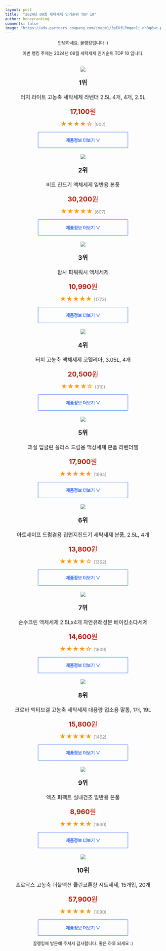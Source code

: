 ```yaml
---
layout: post
title:  "2024년 09월 세탁세제 인기순위 TOP 10"
author: honeyranking
comments: false
image: "https://ads-partners.coupang.com/image1/3pEOfLPmqan1j_oh3g8wc-piE6xIqUyhvHL8ftbKyt5tVUYycANoWRawLozJ1yMkQM9OgQCDntBrmDC7SikXeiYKsdfJUjM-GGHf3Hck2BPzBhXxkC_Q5aSQKsHB7PCiIqP8M-tRK89XWm2eE8CxX91znPuyR7lWWdWWxUtTBpAANtNeItTK0IDEnRtBd4lMM3Oxt6wIsHLh7b_1LhToto_x5JdtT519RipVtQYR_w9jM27IoUrTMcFiNmPAFT1g1a75nbw-HMkxb-fZHXq1-zjpFKsGTf4EKfQdSoQnbRH8GMleKMIWheOMHArq-g=="
---
```

<p style="text-align: center;">안녕하세요. 꿀랭킹입니다 :)</p>
<p style="text-align: center;">이번 랭킹 주제는 2024년 09월 세탁세제 인기순위 TOP 10 입니다.</p><center><img src="https://ads-partners.coupang.com/image1/3pEOfLPmqan1j_oh3g8wc-piE6xIqUyhvHL8ftbKyt5tVUYycANoWRawLozJ1yMkQM9OgQCDntBrmDC7SikXeiYKsdfJUjM-GGHf3Hck2BPzBhXxkC_Q5aSQKsHB7PCiIqP8M-tRK89XWm2eE8CxX91znPuyR7lWWdWWxUtTBpAANtNeItTK0IDEnRtBd4lMM3Oxt6wIsHLh7b_1LhToto_x5JdtT519RipVtQYR_w9jM27IoUrTMcFiNmPAFT1g1a75nbw-HMkxb-fZHXq1-zjpFKsGTf4EKfQdSoQnbRH8GMleKMIWheOMHArq-g==" style="margin-top:20px" /></center><p style="text-align: center; font-size: 20px"><b>1위</b></p><p style="text-align: center; font-size: 17px">터치 라이트 고농축 세탁세제 라벤더 2.5L 4개, 4개, 2.5L</p><p style="text-align: center;"><span style="color: #b61800; font-size: 22px;"><b>17,100</b>원</span></p><p style="text-align: center;"><span style="color: #ff9600; font-size: 20px;">★★★★☆ </span><span style="color: #878787;">(902)</span></p><center><a href="https://link.coupang.com/re/AFFSDP?lptag=AF3899140&subid=honeyrank&pageKey=8034891009&itemId=22477528669&vendorItemId=89441348678&traceid=V0-153-121e2f110e3c8484&clickBeacon=cda57c10-7bbb-11ef-8c60-0123fe815e38%7E3&requestid=20240926130001079325135559&token=31850C%7CMIXED"><div style="font-size: 14px; display: inline-block; padding: 15px 90px; color: #346aff; border-radius: 2px; border: 1px solid #346aff; cursor: pointer;"><b>제품정보 더보기 &or;</b></div></a></center><center><img src="https://ads-partners.coupang.com/image1/zK60RbGG7nwY5Ol2zMtZJKX_404D_8dDmK6y0Latn_GedPyKI2UcEUfe91VtjfJ8SkAz7gJ5vkH_7sJYO8b3ZMPCYmDG387QfiF5Uz6C6_mtqJgA6Bbvpx6qAv1S2D27qmN79xC5QXM_yVyzTuWOqPAh_ygFvE60-a_-yQZaKG-5vgvzuSd3vQzq9XnGZenMHLSJkPWNZyE6Nra6eeRyIg7K2CCuwcxsAM1K6kwIL3TzVeY-Djn4Ofs1GQC_ymvRPe1A7g9Pp9fNgOx1UlTv6A1TUlpBNUHRvPk=" style="margin-top:20px" /></center><p style="text-align: center; font-size: 20px"><b>2위</b></p><p style="text-align: center; font-size: 17px">비트 진드기 액체세제 일반용 본품</p><p style="text-align: center;"><span style="color: #b61800; font-size: 22px;"><b>30,200</b>원</span></p><p style="text-align: center;"><span style="color: #ff9600; font-size: 20px;">★★★★★ </span><span style="color: #878787;">(607)</span></p><center><a href="https://link.coupang.com/re/AFFSDP?lptag=AF3899140&subid=honeyrank&pageKey=990781&itemId=17746812132&vendorItemId=85006374800&traceid=V0-153-470f8a6fddc048cb&requestid=20240926130001079325135559&token=31850C%7CMIXED"><div style="font-size: 14px; display: inline-block; padding: 15px 90px; color: #346aff; border-radius: 2px; border: 1px solid #346aff; cursor: pointer;"><b>제품정보 더보기 &or;</b></div></a></center><center><img src="https://ads-partners.coupang.com/image1/KhZaDfRBy8xXicEPKj5YTsg-Sng1X__ntAp2B2zCPqy-KA3tt8uYo-LWAfIa5uyioHrXHH479G10nXFNr7SgYW2XM_hPRXBrWjr84B7c4_xJ9hCJaQ4rcKM1qc12YsLE4DSd4jGlvKCEsqnlv-flaSbW8pr7TqPFvjbfWFJYyvUQybTkrOQdUGPHHjbE1XSe3gJiCQO4CXNhLFlaZ6Vr72_8sPh0Iad16yYxPM9uO6ie1p2zbE2e661om4IWwicbLXdoaAAaRGJPruPnUMWkv8JnDdVdjjO05vw=" style="margin-top:20px" /></center><p style="text-align: center; font-size: 20px"><b>3위</b></p><p style="text-align: center; font-size: 17px">탐사 파워워시 액체세제</p><p style="text-align: center;"><span style="color: #b61800; font-size: 22px;"><b>10,990</b>원</span></p><p style="text-align: center;"><span style="color: #ff9600; font-size: 20px;">★★★★★ </span><span style="color: #878787;">(1773)</span></p><center><a href="https://link.coupang.com/re/AFFSDP?lptag=AF3899140&subid=honeyrank&pageKey=305732568&itemId=963650372&vendorItemId=5366789544&traceid=V0-153-19cbcea9a24da303&requestid=20240926130001079325135559&token=31850C%7CMIXED"><div style="font-size: 14px; display: inline-block; padding: 15px 90px; color: #346aff; border-radius: 2px; border: 1px solid #346aff; cursor: pointer;"><b>제품정보 더보기 &or;</b></div></a></center><center><img src="https://ads-partners.coupang.com/image1/RIeXjTCA9kfLcXXLRF5WmzDJhomZeswVe_MYhMaZznfL6MBIt7bXSOXIyc5enchtO8PFPrHOzgTJ-9E6J7wsKCQM8krfqOowXJTw10QSZm7_4uxKPNEEN8duEKu80NgWCTWYTjfbIcTu-uBLeDJzuf9xpWMYXlmPE3ICHhJhu5h8Q-E2RA-702VKnvCXqP01hGlndZ1uYNS-0biKD_Wk0rW1jGsdoAn4XN0ADDddNdK1Bc0tPT5vd9KFe6mq6_2XLbCzNItJU-eHTbvG4ZXlrrebyqPsCUoj2Xg2ng9dCFLySMzIiSPnhMV_DwKjn6a9" style="margin-top:20px" /></center><p style="text-align: center; font-size: 20px"><b>4위</b></p><p style="text-align: center; font-size: 17px">터치 고농축 액체세제 코델리아, 3.05L, 4개</p><p style="text-align: center;"><span style="color: #b61800; font-size: 22px;"><b>20,500</b>원</span></p><p style="text-align: center;"><span style="color: #ff9600; font-size: 20px;">★★★★☆ </span><span style="color: #878787;">(310)</span></p><center><a href="https://link.coupang.com/re/AFFSDP?lptag=AF3899140&subid=honeyrank&pageKey=7206437724&itemId=18225908031&vendorItemId=85155981677&traceid=V0-153-c6da36cfda9fb33a&clickBeacon=cda57c10-7bbb-11ef-af26-5017a1644542%7E3&requestid=20240926130001079325135559&token=31850C%7CMIXED"><div style="font-size: 14px; display: inline-block; padding: 15px 90px; color: #346aff; border-radius: 2px; border: 1px solid #346aff; cursor: pointer;"><b>제품정보 더보기 &or;</b></div></a></center><center><img src="https://ads-partners.coupang.com/image1/8w9nVCResJ6HYZlu808_mjqTF7EsEKfKm6frg9C3bNLCw_X4BMI_iIkGdkI9ajDx-uw9PdCVglB1XmMYOELNgBF4JYzvrunsvmgKmDTaaF_zF10pyVFeO943Hsnkvlsf57QO9ERGSZOmRKXFV6FiorGx39wSdJFOMq0zUkzHBPvpE2FZCpRXdoAmWQ7FuunGSvh8Tzc_PgDk3nvt-r62VtPs31vZ_bq4R_bcxfe_k9JnNmpkOsORC_8W9Y-yPeObBYx1F4dHcR1QEa-3nsUBWus79U5y_DVznM8BKg==" style="margin-top:20px" /></center><p style="text-align: center; font-size: 20px"><b>5위</b></p><p style="text-align: center; font-size: 17px">퍼실 딥클린 플러스 드럼용 액상세제 본품 라벤더젤</p><p style="text-align: center;"><span style="color: #b61800; font-size: 22px;"><b>17,900</b>원</span></p><p style="text-align: center;"><span style="color: #ff9600; font-size: 20px;">★★★★★ </span><span style="color: #878787;">(1694)</span></p><center><a href="https://link.coupang.com/re/AFFSDP?lptag=AF3899140&subid=honeyrank&pageKey=7750883931&itemId=21346128005&vendorItemId=85228767389&traceid=V0-153-8c487853533a1bdf&requestid=20240926130001079325135559&token=31850C%7CMIXED"><div style="font-size: 14px; display: inline-block; padding: 15px 90px; color: #346aff; border-radius: 2px; border: 1px solid #346aff; cursor: pointer;"><b>제품정보 더보기 &or;</b></div></a></center><center><img src="https://ads-partners.coupang.com/image1/VM4cx3f6CgZXXtjMVKCyw3_sKxwTKWWAgfEXMRJsUUZ8NgT3aJUhfU_cxdQRf_dBvDFYH5Ekppyw3NM7obAD2bQRT-ivaNUz97ltA_X_tVj7Vrf-UJIJ-LYeP76_hZwYDR5lXO3aT02e-xYHc9K4-KkzxK-fhaT5FOQYA1JXY_WxnndbuD9vsaaAs6LuKpiqOX4qQzKUE3Domagyqjz_I3l9rYUCCaE2MzNg1sjh6UsftL67RmU3lQjB2IZc83jVx4xM3cSXMKzgp1K8dAK0tjHthkoZWVwZ0-Sr0bw7" style="margin-top:20px" /></center><p style="text-align: center; font-size: 20px"><b>6위</b></p><p style="text-align: center; font-size: 17px">아토세이프 드럼겸용 집먼지진드기 세탁세제 본품, 2.5L, 4개</p><p style="text-align: center;"><span style="color: #b61800; font-size: 22px;"><b>13,800</b>원</span></p><p style="text-align: center;"><span style="color: #ff9600; font-size: 20px;">★★★★☆ </span><span style="color: #878787;">(1362)</span></p><center><a href="https://link.coupang.com/re/AFFSDP?lptag=AF3899140&subid=honeyrank&pageKey=7150103173&itemId=17974108434&vendorItemId=3060758814&traceid=V0-153-c8dea19e4ee365b2&clickBeacon=cda57c10-7bbb-11ef-b938-c08f5ab14720%7E3&requestid=20240926130001079325135559&token=31850C%7CMIXED"><div style="font-size: 14px; display: inline-block; padding: 15px 90px; color: #346aff; border-radius: 2px; border: 1px solid #346aff; cursor: pointer;"><b>제품정보 더보기 &or;</b></div></a></center><center><img src="https://ads-partners.coupang.com/image1/tc_90-WYyWgOKrv2tVZjom62TAmmYwmT2uYYIqal6aofGQgAG40kUyoWAD8LQkBWo1caDGDCJ9O123d3kLPDhTyHIRehOe5ZsqZDghDmXlX7C2YO1VWlsFDVwXguj9F-knl4ncOXfoXAFC3GfNUPTRv52x0Mqn0SnGee8Si-Rs5TqLvDYhX1NsGJwoqS6HNY1iTCxXyW4sEhKMIDmjUwYWYYx-J7JvHHCwvhmjPXSKXqTqR-TbFfJKxWDceByI0gemxOhkFQAEeh6stxS-WREjJva7uZ_kt6Gvv-TbL4eYydeIlGAXS1kzs=" style="margin-top:20px" /></center><p style="text-align: center; font-size: 20px"><b>7위</b></p><p style="text-align: center; font-size: 17px">순수크린 액체세제 2.5Lx4개 자연유래성분 베이킹소다세제</p><p style="text-align: center;"><span style="color: #b61800; font-size: 22px;"><b>14,600</b>원</span></p><p style="text-align: center;"><span style="color: #ff9600; font-size: 20px;">★★★★☆ </span><span style="color: #878787;">(1609)</span></p><center><a href="https://link.coupang.com/re/AFFSDP?lptag=AF3899140&subid=honeyrank&pageKey=6221950212&itemId=12456476436&vendorItemId=3579607369&traceid=V0-153-af1af28a545931eb&requestid=20240926130001079325135559&token=31850C%7CMIXED"><div style="font-size: 14px; display: inline-block; padding: 15px 90px; color: #346aff; border-radius: 2px; border: 1px solid #346aff; cursor: pointer;"><b>제품정보 더보기 &or;</b></div></a></center><center><img src="https://ads-partners.coupang.com/image1/Z1T6lBWdOOWxf5CXZwNJbT9cQblXbwfkSPHGCPo_ZkSbFRQIGbmnYdyV8o4MXzXk4Ajk3jBAAlaTmp0b-gxzVd-ylvhpIEsP2Nj2PkfrKbcqU-l61o6xBs1AvH2ExZppFowJIjCYdw7O5GSf0TZF5CIj9PeXG2835ZfZkLR_qRGrryhOWNLpuux1Xt2XVEkIo3M_dO5emmwXOv8mMLDwsWeryh4zKQL59BSRbCaRbZBM8tBq7H91Q-4CEJClETh02_tYO08aSotyhE1MunFH7kDm1J_wQ7nTJRCWiS1Nfg8hDFulr4qBjPEKrH1-rg==" style="margin-top:20px" /></center><p style="text-align: center; font-size: 20px"><b>8위</b></p><p style="text-align: center; font-size: 17px">크로바 엑티브겔 고농축 세탁세제 대용량 업소용 말통, 1개, 19L</p><p style="text-align: center;"><span style="color: #b61800; font-size: 22px;"><b>15,800</b>원</span></p><p style="text-align: center;"><span style="color: #ff9600; font-size: 20px;">★★★★★ </span><span style="color: #878787;">(1462)</span></p><center><a href="https://link.coupang.com/re/AFFSDP?lptag=AF3899140&subid=honeyrank&pageKey=7728782745&itemId=20762872673&vendorItemId=87832971075&traceid=V0-153-7452b39a5383281e&clickBeacon=cda57c10-7bbb-11ef-98bd-0147586946f0%7E3&requestid=20240926130001079325135559&token=31850C%7CMIXED"><div style="font-size: 14px; display: inline-block; padding: 15px 90px; color: #346aff; border-radius: 2px; border: 1px solid #346aff; cursor: pointer;"><b>제품정보 더보기 &or;</b></div></a></center><center><img src="https://ads-partners.coupang.com/image1/UNUMSerQRq-aH-SvUH20rm9-3aXbrt-6l8SR7HGRzUh9wHzuf9ymg7O76a9cgZVdV6_EziD-TIlDKCq1UY3oy-RSQemkMveLjAQ9ZqopD9Df3GdNckyTTPylRuv3CzKK6QC9WfH71dhbOsw-d_710wNeDA970U79MSdX6j2Z4m1NVFYO7kh4Ey9GHfU4kLAhNqCRcb5nk8009q8eb7GpxMQjKTxt_fv9qm7c9bk4KrozAeiBH4UcAUGNbU9p1SJTwBvPPeea8cbauCQTGFo_Wm_-6KUMzPsX1qMG" style="margin-top:20px" /></center><p style="text-align: center; font-size: 20px"><b>9위</b></p><p style="text-align: center; font-size: 17px">액츠 퍼펙트 실내건조 일반용 본품</p><p style="text-align: center;"><span style="color: #b61800; font-size: 22px;"><b>8,960</b>원</span></p><p style="text-align: center;"><span style="color: #ff9600; font-size: 20px;">★★★★★ </span><span style="color: #878787;">(1830)</span></p><center><a href="https://link.coupang.com/re/AFFSDP?lptag=AF3899140&subid=honeyrank&pageKey=7353339051&itemId=17038737426&vendorItemId=85574305199&traceid=V0-153-35255d5fbc92185b&requestid=20240926130001079325135559&token=31850C%7CMIXED"><div style="font-size: 14px; display: inline-block; padding: 15px 90px; color: #346aff; border-radius: 2px; border: 1px solid #346aff; cursor: pointer;"><b>제품정보 더보기 &or;</b></div></a></center><center><img src="https://ads-partners.coupang.com/image1/OUZcX494GQd89MusOcHpF-lZBLyM7kTzbABE8ZJiB7b9bUVVUscJKMuWPSEMzGRZ8DsZSHnXcgHI_1-dOrWpOuAqy77MTNJcKzBKs6trLIRlBY1inGG9ZMotjlfgWFykzOFsjLEham6DNpavK7ZwUq08kyai1YR1SaVgaDB8oxSb2bjJeWYjIi8oguxDoYFggRdO-hj9jY6yTiOND_3YBMqOgBtuchAppSfnHmXkXmHTTEXLbFqWT_GaQKj6MgDkb5u66EUYFW-9FPsQW4HbRa2Yr0RYxCysXM6lzLIqnRUBY9e67L77e63qUfYbW5E=" style="margin-top:20px" /></center><p style="text-align: center; font-size: 20px"><b>10위</b></p><p style="text-align: center; font-size: 17px">프로닥스 고농축 더블액션 클린코튼향 시트세제, 15개입, 20개</p><p style="text-align: center;"><span style="color: #b61800; font-size: 22px;"><b>57,900</b>원</span></p><p style="text-align: center;"><span style="color: #ff9600; font-size: 20px;">★★★★★ </span><span style="color: #878787;">(1090)</span></p><center><a href="https://link.coupang.com/re/AFFSDP?lptag=AF3899140&subid=honeyrank&pageKey=6621945739&itemId=18729075100&vendorItemId=70139913240&traceid=V0-153-e3c8426db06a63c6&clickBeacon=cda57c10-7bbb-11ef-820d-3832b87f6fc5%7E3&requestid=20240926130001079325135559&token=31850C%7CMIXED"><div style="font-size: 14px; display: inline-block; padding: 15px 90px; color: #346aff; border-radius: 2px; border: 1px solid #346aff; cursor: pointer;"><b>제품정보 더보기 &or;</b></div></a></center><p style="text-align: center;">꿀랭킹에 방문해 주셔서 감사합니다. 좋은 하루 되세요 :)</p>